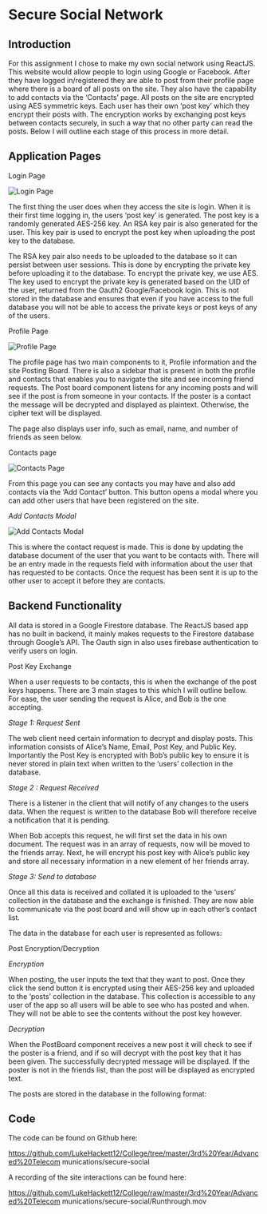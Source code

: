 # Secure Social Network

## Introduction

For this assignment I chose to make my own social network using ReactJS. This
website would allow people to login using Google or Facebook. After they have logged
in/registered they are able to post from their profile page where there is a board of all posts
on the site. They also have the capability to add contacts via the ‘Contacts’ page.
All posts on the site are encrypted using AES symmetric keys. Each user has their
own ‘post key’ which they encrypt their posts with. The encryption works by exchanging
post keys between contacts securely, in such a way that no other party can read the posts.
Below I will outline each stage of this process in more detail.

## Application Pages

Login Page

![Login Page](https://i.imgur.com/DcGoEjc.png)

The first thing the user does when they
access the site is login. When it is their first
time logging in, the users ‘post key’ is
generated. The post key is a randomly
generated AES-256 key. An RSA key pair is
also generated for the user. This key pair is
used to encrypt the post key when uploading
the post key to the database.

The RSA key pair also needs to be
uploaded to the database so it can persist
between user sessions. This is done by
encrypting the private key before uploading it
to the database. To encrypt the private key, we use AES. The key used to encrypt the private
key is generated based on the UID of the user, returned from the Oauth2 Google/Facebook
login. This is not stored in the database and ensures that even if you have access to the full
database you will not be able to access the private keys or post keys of any of the users.

Profile Page

![Profile Page](https://i.imgur.com/TYq5Wrz.png)


The profile page has two main components to it, Profile information and the site
Posting Board. There is also a sidebar that is present in both the profile and contacts that
enables you to navigate the site and see incoming friend requests. The Post board component
listens for any incoming posts and will see if the post is from someone in your contacts. If the
poster is a contact the message will be decrypted and displayed as plaintext. Otherwise, the
cipher text will be displayed.

The page also displays user info, such as email, name, and number of friends as seen
below.


Contacts page

![Contacts Page](https://i.imgur.com/8fwixFq.png)


From this page you can see
any contacts you may have and also
add contacts via the ‘Add Contact’
button. This button opens a modal
where you can add other users that
have been registered on the site.

_Add Contacts Modal_

![Add Contacts Modal](https://i.imgur.com/ofUmCXU.png)

This is where the contact
request is made. This is done by
updating the database document of the
user that you want to be contacts with.
There will be an entry made in the
requests field with information about
the user that has requested to be
contacts. Once the request has been
sent it is up to the other user to accept it
before they are contacts.

## Backend Functionality

All data is stored in a Google Firestore database. The ReactJS based app has no built
in backend, it mainly makes requests to the Firestore database through Google’s API. The
Oauth sign in also uses firebase authentication to verify users on login.

Post Key Exchange

When a user requests to be contacts, this is when the exchange of the post keys
happens. There are 3 main stages to this which I will outline bellow. For ease, the user
sending the request is Alice, and Bob is the one accepting.

_Stage 1: Request Sent_

The web client need certain information to decrypt and display posts. This
information consists of Alice’s Name, Email, Post Key, and Public Key. Importantly the Post
Key is encrypted with Bob’s public key to ensure it is never stored in plain text when written
to the ‘users’ collection in the database.

_Stage 2 : Request Received_

There is a listener in the client that will notify of any changes to the users data. When
the request is written to the database Bob will therefore receive a notification that it is
pending.

When Bob accepts this request, he will first set the data in his own document. The
request was in an array of requests, now will be moved to the friends array. Next, he will
encrypt his post key with Alice’s public key and store all necessary information in a new
element of her friends array.

_Stage 3: Send to database_

Once all this data is received and collated it is uploaded to the ‘users’ collection in the
database and the exchange is finished. They are now able to communicate via the post board
and will show up in each other’s contact list.

The data in the database for each user is represented as follows:


Post Encryption/Decryption

_Encryption_

When posting, the user inputs the text that they want to post. Once they click the send
button it is encrypted using their AES-256 key and uploaded to the ‘posts’ collection in the
database. This collection is accessible to any user of the app so all users will be able to see
who has posted and when. They will not be able to see the contents without the post key
however.

_Decryption_

When the PostBoard component receives a new post it will check to see if the poster
is a friend, and if so will decrypt with the post key that it has been given. The successfully
decrypted message will be displayed. If the poster is not in the friends list, than the post will
be displayed as encrypted text.


The posts are stored in the database in the following format:

## Code

The code can be found on Github here:

https://github.com/LukeHackett12/College/tree/master/3rd%20Year/Advanced%20Telecom
munications/secure-social

A recording of the site interactions can be found here:

https://github.com/LukeHackett12/College/raw/master/3rd%20Year/Advanced%20Telecom
munications/secure-social/Runthrough.mov


